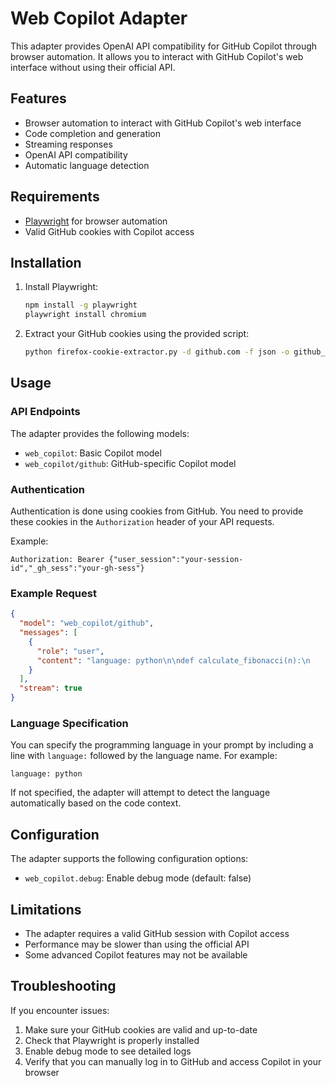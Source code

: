 # Web Copilot Adapter

This adapter provides OpenAI API compatibility for GitHub Copilot through browser automation. It allows you to interact with GitHub Copilot's web interface without using their official API.

## Features

- Browser automation to interact with GitHub Copilot's web interface
- Code completion and generation
- Streaming responses
- OpenAI API compatibility
- Automatic language detection

## Requirements

- [Playwright](https://playwright.dev/) for browser automation
- Valid GitHub cookies with Copilot access

## Installation

1. Install Playwright:
   ```bash
   npm install -g playwright
   playwright install chromium
   ```

2. Extract your GitHub cookies using the provided script:
   ```bash
   python firefox-cookie-extractor.py -d github.com -f json -o github_cookies.json
   ```

## Usage

### API Endpoints

The adapter provides the following models:

- `web_copilot`: Basic Copilot model
- `web_copilot/github`: GitHub-specific Copilot model

### Authentication

Authentication is done using cookies from GitHub. You need to provide these cookies in the `Authorization` header of your API requests.

Example:
```
Authorization: Bearer {"user_session":"your-session-id","_gh_sess":"your-gh-sess"}
```

### Example Request

```json
{
  "model": "web_copilot/github",
  "messages": [
    {
      "role": "user",
      "content": "language: python\n\ndef calculate_fibonacci(n):\n    # Implement a function to calculate the nth Fibonacci number"
    }
  ],
  "stream": true
}
```

### Language Specification

You can specify the programming language in your prompt by including a line with `language:` followed by the language name. For example:

```
language: python
```

If not specified, the adapter will attempt to detect the language automatically based on the code context.

## Configuration

The adapter supports the following configuration options:

- `web_copilot.debug`: Enable debug mode (default: false)

## Limitations

- The adapter requires a valid GitHub session with Copilot access
- Performance may be slower than using the official API
- Some advanced Copilot features may not be available

## Troubleshooting

If you encounter issues:

1. Make sure your GitHub cookies are valid and up-to-date
2. Check that Playwright is properly installed
3. Enable debug mode to see detailed logs
4. Verify that you can manually log in to GitHub and access Copilot in your browser

